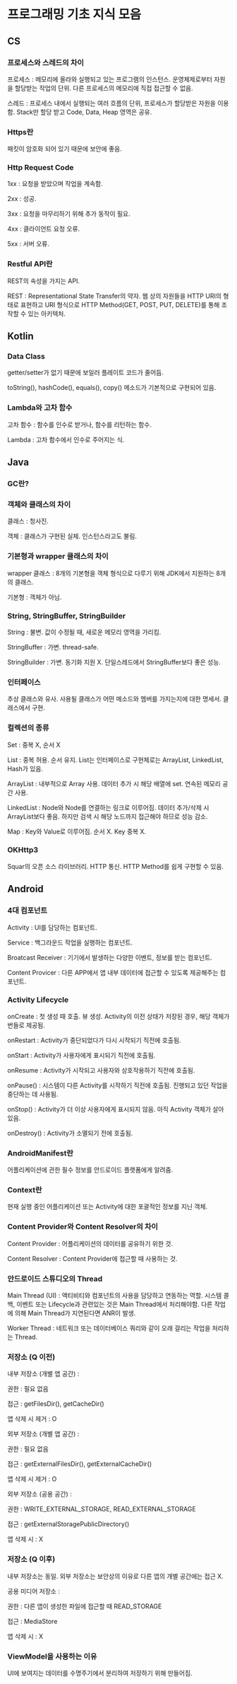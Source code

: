 # 프로그래밍 기초 지식 모음

## CS

### 프로세스와 스레드의 차이
프로세스 : 메모리에 올라와 실행되고 있는 프로그램의 인스턴스. 운영체제로부터 자원을 할당받는 작업의 단위. 다른 프로세스의 메모리에 직접 접근할 수 없음.

스레드 : 프로세스 내에서 실행되는 여러 흐름의 단위, 프로세스가 할당받은 자원을 이용함. Stack만 할당 받고 Code, Data, Heap 영역은 공유.

### Https란
패킷이 암호화 되어 있기 때문에 보안에 좋음.

### Http Request Code
1xx : 요청을 받았으며 작업을 계속함.

2xx : 성공.

3xx : 요청을 마무리하기 위해 추가 동작이 필요.

4xx : 클라이언트 요청 오류.

5xx : 서버 오류.

### Restful API란
REST의 속성을 가지는 API.

REST : Representational State Transfer의 약자. 웹 상의 자원들을 HTTP URI의 형태로 표현하고 URI 형식으로 HTTP Method(GET, POST, PUT, DELETE)를 통해 조작할 수 있는 아키텍처.

## Kotlin

### Data Class
getter/setter가 없기 때문에 보일러 플레이트 코드가 줄어듬.

toString(), hashCode(), equals(), copy() 메소드가 기본적으로 구현되어 있음.


### Lambda와 고차 함수
고차 함수 : 함수를 인수로 받거나, 함수를 리턴하는 함수.

Lambda : 고차 함수에서 인수로 주어지는 식.


## Java

### GC란?

### 객체와 클래스의 차이
클래스 : 청사진. 

객체 : 클래스가 구현된 실체. 인스턴스라고도 불림.

### 기본형과 wrapper 클래스의 차이
wrapper 클래스 : 8개의 기본형을 객체 형식으로 다루기 위해 JDK에서 지원하는 8개의 클래스.

기본형 : 객체가 아님.

### String, StringBuffer, StringBuilder
String : 불변. 값이 수정될 때, 새로운 메모리 영역을 가리킴.

StringBuffer : 가변. thread-safe.

StringBuilder : 가변. 동기화 지원 X. 단일스레드에서 StringBuffer보다 좋은 성능.

### 인터페이스
추상 클래스와 유사. 사용될 클래스가 어떤 메소드와 멤버를 가지는지에 대한 명세서. 클래스에서 구현.

### 컬렉션의 종류
Set : 중복 X, 순서 X

List : 중복 허용. 순서 유지. List는 인터페이스로 구현체로는 ArrayList, LinkedList, Hash가 있음.

  ArrayList : 내부적으로 Array 사용. 데이터 추가 시 해당 배열에 set. 연속된 메모리 공간 사용.

  LinkedList : Node와 Node를 연결하는 링크로 이루어짐. 데이터 추가/삭제 시 ArrayList보다 좋음. 하지만 검색 시 해당 노드까지 접근해야 하므로 성능 감소.

Map : Key와 Value로 이루어짐. 순서 X. Key 중복 X.

### OKHttp3
Squar의 오픈 소스 라이브러리. HTTP 통신. HTTP Method를 쉽게 구현할 수 있음. 

## Android

### 4대 컴포넌트
Activity : UI를 담당하는 컴포넌트.

Service : 백그라운드 작업을 실행하는 컴포넌트.

Broatcast Receiver : 기기에서 발생하는 다양한 이벤트, 정보를 받는 컴포넌트.

Content Provicer : 다른 APP에서 앱 내부 데이터에 접근할 수 있도록 제공해주는 컴포넌트.

### Activity Lifecycle
onCreate : 첫 생성 때 호출. 뷰 생성. Activity의 이전 상태가 저장된 경우, 해당 객체가 번들로 제공됨.

onRestart : Activity가 중단되었다가 다시 시작되기 직전에 호출됨.

onStart : Activity가 사용자에게 표시되기 직전에 호출됨.

onResume : Activity가 시작되고 사용자와 상호작용하기 직전에 호출됨.

onPause() : 시스템이 다른 Activity를 시작하기 직전에 호출됨. 진행되고 있던 작업을 중단하는 데 사용됨.

onStop() : Activity가 더 이상 사용자에게 표시되지 않음. 아직 Activity 객체가 살아있음.

onDestroy() : Activity가 소멸되기 전에 호출됨.

### AndroidManifest란
어플리케이션에 관한 필수 정보를 안드로이드 플랫폼에게 알려줌.

### Context란
현재 실행 중인 어플리케이션 또는 Activity에 대한 포괄적인 정보를 지닌 객체.

### Content Provider와 Content Resolver의 차이
Content Provider : 어플리케이션의 데이터를 공유하기 위한 것.

Content Resolver : Content Provider에 접근할 때 사용하는 것.

### 안드로이드 스튜디오의 Thread
Main Thread (UI) : 액티비티와 컴포넌트의 사용을 담당하고 연동하는 역할. 시스템 콜백, 이벤트 또는 Lifecycle과 관련있는 것은 Main Thread에서 처리해야함.
다른 작업에 의해 Main Thread가 지연된다면 ANR이 발생.

Worker Thread : 네트워크 또는 데이터베이스 쿼리와 같이 오래 걸리는 작업을 처리하는 Thread.

### 저장소 (Q 이전)
내부 저장소 (개별 앱 공간) :
 
 권한 : 필요 없음
 
 접근 : getFilesDir(), getCacheDir()
 
 앱 삭제 시 제거 : O
 
외부 저장소 (개별 앱 공간) :

  권한 : 필요 없음
  
  접근 : getExternalFilesDir(), getExternalCacheDir()
  
  앱 삭제 시 제거 : O
 
외부 저장소 (공용 공간) :
  
  권한 : WRITE_EXTERNAL_STORAGE, READ_EXTERNAL_STORAGE
  
  접근 : getExternalStoragePublicDirectory()
  
  앱 삭제 시 : X
  
### 저장소 (Q 이후)
내부 저장소는 동일. 외부 저장소는 보안상의 이유로 다른 앱의 개별 공간에는 접근 X.
 
공용 미디어 저장소 :
  
  권한 : 다른 앱이 생성한 파일에 접근할 때 READ_STORAGE
  
  접근 : MediaStore
  
  앱 삭제 시 : X

### ViewModel을 사용하는 이유
UI에 보여지는 데이터를 수명주기에서 분리하여 저장하기 위해 만들어짐.
